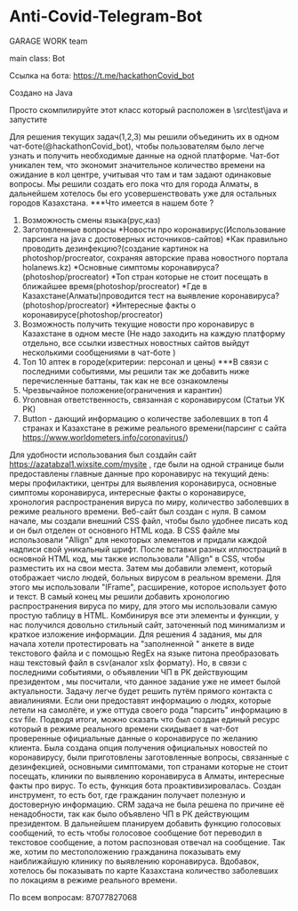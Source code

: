# Anti-Covid-Telegram-Bot
GARAGE WORK team

main class: Bot

Ссылка на бота: https://t.me/hackathonCovid_bot

Создано на Java

Просто скомпилируйте этот класс который расположен в \src\test\java и запустите

Для решения текущих задач(1,2,3) мы решили объединить их в одном чат-боте(@hackathonCovid_bot), чтобы пользователям было легче узнать и получить необходимые данные на одной платформе. 
Чат-бот уникален тем, что экономит значительное количество времени на ожидание в кол центре, учитывая что там и там задают одинаковые вопросы. 
Мы решили создать его пока что для города Алматы, в дальнейшем хотелось бы его усовершенствовать уже для остальных городов Казахстана. 
***Что имеется в нашем боте ? 
1. Возможность смены языка(рус,каз)
2. Заготовленные вопросы 
*Новости про коронавирус(Использование парсинга на java с достоверных источников-сайтов)
*Как правильно проводить дезинфекцию?(создание картинок на photoshop/procreator, сохраняя авторские права новостного портала holanews.kz)
*Основные симптомы коронавируса?(photoshop/procreator)
*Топ стран которые не стоит посещать в ближайшее время(photoshop/procreator)
*Где в Казахстане(Алматы)проводится тест на выявление коронавируса?(photoshop/procreator)
*Интересные факты о коронавирусе(photoshop/procreator)
3. Возможность получить текущие новости про коронавирус в Казахстане в одном месте
(Не надо заходить на каждую платформу отдельно, все ссылки известных новостных сайтов выйдут несколькими сообщениями в чат-боте ) 
4. Топ 10 аптек в городе(критерии: персонал и цены)
***В связи с последними событиями,  мы решили так же добавить ниже перечисленные баттаны, так как не все ознакомлены 
5. Чрезвычайное положение(ограничения и карантин)
6. Уголовная ответственность, связанная с коронавирусом (Статьи УК РК)
7. Button - дающий информацию о количестве заболевших в топ 4 странах и Казахстане в режиме реального времени(парсинг с сайта https://www.worldometers.info/coronavirus/)

 Для удобности использования был создайн сайт https://azatabzal1.wixsite.com/mysite , где были на одной странице были предоставлены главные данные про коронавирус на текущий день: меры профилактики, центры для выявления коронавируса, основные симптомы коронавируса, интересные факты о коронавирусе, хронология распространения вируса по миру, количество заболевших в режиме реального времени. 
 Веб-сайт был создан с нуля. В самом начале, мы создали внешний CSS файл, чтобы было удобнее писать код и он был отделен от основного HTML кода.
В CSS файле мы использовали "Allign" для некоторых элементов и придали каждой надписи свой уникальный шрифт. После вставки разных иллюстраций
в основной HTML код, мы также использовали "Allign" в CSS, чтобы разместить их на свои места. Затем мы добавили элемент, который
отображает число людей, больных вирусом в реальном времени. Для этого мы использовали "IFrame", расширение, которое использует
фото и текст. В самый конец мы решили добавить хронологию распространения вируса по миру, для этого мы использовали самую простую таблицу в HTML.
Комбинируя все эти элементы и функции, у нас получился довольно стильный сайт, заточенный под минимализм и краткое изложение информации.
 Для решения 4 задания, мы для начала хотели  протестировать на "заполненной " анкете в виде текстового файла и с помощью RegEx на языке питона преобразовать наш текстовый файл в csv(аналог xslx формату). Но, в связи с последними событиями,  о объявлении ЧП в РК действующим президентом , мы посчитали, что данное задание уже не имеет былой актуальности. Задачу легче будет решить путём прямого контакта с авиалиниями. Если они предоставят информацию о людях, которые летели на самолёте, и уже оттуда своего рода "парсить" информацию в csv file. 
 Подводя итоги, можно сказать что был создан единый ресурс который в режиме реального времени скидывает в чат-бот проверенные официальные данные о коронавирусе по желанию клиента. Была создана опция получения официальных новостей по коронавирусу, были приготовлены заготовленные вопросы, связанные с дезинфекцией, основными симптомами, топ странами которые не стоит посещать, клиники по выявлению коронавируса в Алматы, интересные факты про вирус. То есть, функция бота проактивизировалась. Создан инструмент, то есть бот, где гражданин получает полезную и достоверную информацию. CRM задача не была решена по причине её ненадобности, так как было объявлено ЧП в РК действующим президентом. 
 В дальнейшем планируем добавить функцию голосовых сообщений, то есть чтобы голосовое сообщение бот переводил в текстовое сообщение, а потом распозновая отвечал на сообщение. Так же, хотим по местоположению гражданина показывать ему наиближайшую клинику по выявлению коронавируса. Вдобавок, хотелось бы показывать по карте Казахстана количество заболевших по локациям в режиме реального времени.

 По всем вопросам: 87077827068
